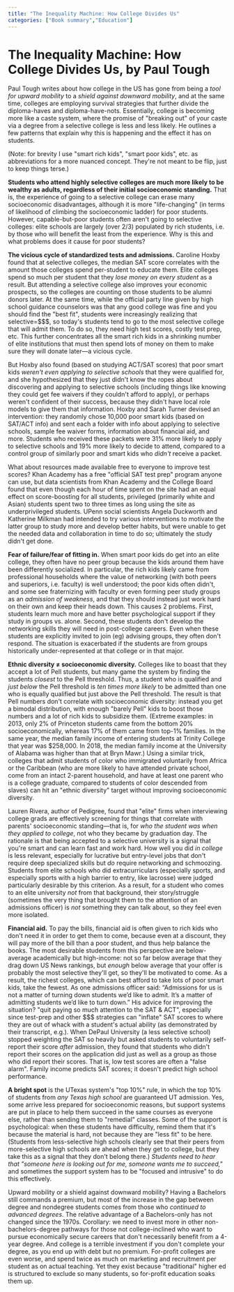 ```yaml
---
title: "The Inequality Machine: How College Divides Us"
categories: ["Book summary","Education"]
---
```


# The Inequality Machine: How College Divides Us, by Paul Tough

Paul Tough writes about how college in the US has gone from being a
_tool for upward mobility_ to a _shield against downward mobility_, and at
the same time, colleges are employing survival strategies that further
divide the diploma-haves and diploma-have-nots. Essentially, college
is becoming more like a caste system, where the promise of "breaking
out" of your caste via a degree from a selective college is less and
less likely. He outlines a few patterns that explain why this is
happening and the effect it has on students.

(Note: for brevity I use "smart rich kids", "smart poor kids", etc. as
abbreviations for a more nuanced concept. They're not meant to be
flip, just to keep things terse.)

**Students who attend highly selective colleges are much more likely to
be wealthy as adults, regardless of their initial socioeconomic
standing.** That is, the experience of going to a selective college can
erase many socioeconomic disadvantages, although it is more
"life-changing" (in terms of likelihood of climbing the socioeconomic
ladder) for poor students. However, capable-but-poor students often
aren't going to selective colleges: elite schools are largely (over
2/3) populated by rich students, i.e. by those who will benefit the
least from the experience. Why is this and what problems does it cause
for poor students?

**The vicious cycle of standardized tests and admissions.** Caroline Hoxby
found that at selective colleges, the median SAT score correlates with
the amount those colleges spend per-student to educate them. Elite
colleges spend so much per student that they _lose money on every
student_ as a result. But attending a selective college also improves
your economic prospects, so the colleges are counting on those
students to be alumni donors later. At the same time, while the
official party line given by high school guidance counselors was that
any good college was fine and you should find the "best fit", students
were increasingly realizing that selective=$$$, so today's students
tend to go to the most selective college that will admit them. To do
so, they need high test scores, costly test prep, etc. This further
concentrates all the smart rich kids in a shrinking number of elite
institutions that must then spend lots of money on them to make sure
they will donate later—a vicious cycle.

But Hoxby also found (based on studying ACT/SAT scores) that poor
smart kids _weren't even applying to selective schools_ that they were
qualified for, and she hypothesized that they just didn't know the
ropes about discovering and applying to selective schools (including
things like knowing they could get fee waivers if they couldn't afford
to apply), or perhaps weren't confident of their success, because they
didn't have local role models to give them that information. Hoxby and
Sarah Turner devised an intervention: they randomly chose 10,000 poor
smart kids (based on SAT/ACT info) and sent each a folder with info
about applying to selective schools, sample fee waiver forms,
information about financial aid, and more. Students who received these
packets were 31% more likely to apply to selective schools and 19%
more likely to decide to attend, compared to a control group of
similarly poor and smart kids who _didn't_ receive a packet.

What about resources made available free to everyone to improve test
scores? Khan Academy has a free "official SAT test prep" program
anyone can use, but data scientists from Khan Academy and the College
Board found that even though each hour of time spent on the site had
an equal effect on score-boosting for all students, privileged
(primarily white and Asian) students spent two to three times as long
using the site as underprivileged students. UPenn social scientists
Angela Duckworth and Katherine Milkman had intended to try various
interventions to motivate the latter group to study more and develop
better habits, but were unable to get the needed data and
collaboration in time to do so; ultimately the study didn't get done.

**Fear of failure/fear of fitting in.** When smart poor kids do get into
an elite college, they often have no peer group because the kids
around them have been differently socialized. In particular, the rich
kids likely came from professional households where the value of
networking (with both peers and superiors, i.e. faculty) is well
understood; the poor kids often didn't, and some see fraternizing with
faculty or even forming peer study groups as an _admission of weakness_,
and that they should instead just work hard on their own and keep
their heads down. This causes 2 problems. First, students learn much
more and have better psychological support if they study in groups
vs. alone. Second, these students don't develop the networking skills
they will need in post-college careers.  Even when these students are
explicitly invited to join (eg) advising groups, they often don't
respond. The situation is exacerbated if the students are from groups
historically under-represented at that college or in that major.

**Ethnic diversity ≠ socioeconomic diversity.** Colleges like to boast
that they accept a lot of Pell students, but many game the system by
finding the students _closest_ to the Pell threshold. Thus, a student
who is qualified and _just below_ the Pell threshold is _ten times more
likely_ to be admitted than one who is equally qualified but just above
the Pell threshold. The result is that Pell numbers don't correlate
with socioeconomic diversity: instead you get a bimodal distribution,
with enough "barely Pell" kids to boost those numbers and a lot of
rich kids to subsidize them. (Extreme examples: in 2013, only 2% of
Princeton students came from the bottom 20% socioeconomically, whereas
17% of them came from top-1% families. In the same year, the median
family income of entering students at Trinity College that year was
$258,000. In 2018, the median family income at the University of
Alabama was higher than that at Bryn Mawr.) Using a similar trick,
colleges that admit students of color who immigrated voluntarily from
Africa or the Caribbean (who are more likely to have attended private
school, come from an intact 2-parent household, and have at least one
parent who is a college graduate, compared to students of color
descended from slaves) can hit an "ethnic diversity" target without
improving socioeconomic diversity.

Lauren Rivera, author of Pedigree, found that "elite" firms when
interviewing college grads are effectively screening for things that
correlate with parents' socioeconomic standing—that is, for _who the
student was when they applied to college_, not who they became by
graduation day. The rationale is that being accepted to a selective
university is a signal that you're smart and can learn fast and work
hard. How well you did _in college_ is less relevant, especially for
lucrative but entry-level jobs that don't require deep specialized
skills but _do_ require networking and schmoozing. Students from elite
schools who did extracurriculars (especially sports, and especially
sports with a high barrier to entry, like lacrosse) were judged
particularly desirable by this criterion. As a result, for a student
who comes to an elite university _not_ from that background, their
story/struggle (sometimes the very thing that brought them to the
attention of an admissions officer) is _not_ something they can talk
about, so they feel even more isolated.

**Financial aid.** To pay the bills, financial aid is often given to rich
kids who don't need it in order to get them to come, because even at a
discount, they will pay more of the bill than a poor student, and thus
help balance the books. The most desirable students from this
perspective are below-average academically but high-income: not so far
below average that they drag down US News rankings, but _enough_ below
average that your offer is probably the most selective they'll get, so
they'll be motivated to come. As a result, the richest colleges, which
can best afford to take lots of poor smart kids, take the fewest. As
one admissions officer said: “Admissions for us is not a matter of
turning down students we’d like to admit. It’s a matter of admitting
students we’d like to turn down.” His advice for improving the
situation? "quit paying so much attention to the SAT & ACT",
especially since test-prep and other $$$ strategies can "inflate" SAT
scores to where they are out of whack with a student's actual ability
(as demonstrated by their transcript, e.g.). When DePaul University (a
less selective school) stopped weighting the SAT so heavily but asked
students to voluntarily self-report their score _after_ admission, they
found that students who didn't report their scores on the application
did just as well as a group as those who did report their scores. That
is, low test scores are often a "false alarm". Family income predicts
SAT scores; it doesn't predict high school performance.

**A bright spot** is the UTexas system's "top 10%" rule, in which the top
10% of students from _any Texas high school_  are guaranteed UT admission. Yes,
some arrive less prepared for socioeconomic reasons, but support
systems are put in place to help them succeed in the same courses as
everyone else, rather than sending them to "remedial" classes. Some of
the support is psychological: when these students have difficulty,
remind them that it's because the material is hard, not because they
are "less fit" to be here. (Students from less-selective high schools
clearly see that their peers from more-selective high schools are
ahead when they get to college, but they take this as a signal that
they don't belong there.) _Students need to hear that "someone here is
looking out for me, someone wants me to succeed,"_ and sometimes the
support system has to be "focused and intrusive" to do this
effectively.

Upward mobility or a shield against downward mobility? Having a
Bachelors still commands a premium, but most of the increase in the
gap between degree and nondegree students comes from those who
_continued to advanced degrees_. The relative advantage of a
Bachelors-only has not changed since the 1970s. Corollary: we need to
invest more in other non-bachelors-degree pathways for those not
college-inclined who want to pursue economically secure careers that
don't necessarily benefit from a 4-year degree. And college is a
terrible investment if you don't complete your degree, as you end up
with debt but no premium. For-profit colleges are even worse, and
spend twice as much on marketing and recruitment per student as on
actual teaching. Yet they exist because "traditional" higher ed is
structured to exclude so many students, so for-profit education soaks
them up.
